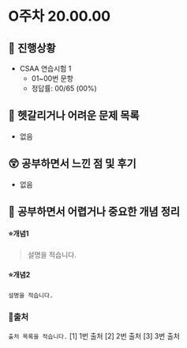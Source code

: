 # O주차 20.00.00

## 🐾 진행상황
- CSAA 연습시험 1
    - 01~00번 문항
    - 정답률: 00/65 (00%)

## 🔮 헷갈리거나 어려운 문제 목록
- 없음

## 😲 공부하면서 느낀 점 및 후기
- 없음

## 👻 공부하면서 어렵거나 중요한 개념 정리

#### ⭐개념1
> 설명을 적습니다. 

#### ⭐개념2
`설명을 적습니다. `



### 📃출처 
  `출처 목록을 적습니다.`
  [1] 1번 출처
  [2] 2번 출처
  [3] 3번 출처
